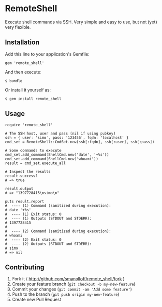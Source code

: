 # RemoteShell

Execute shell commands via SSH.
Very simple and easy to use, but not (yet) very flexible.

## Installation

Add this line to your application's Gemfile:

    gem 'remote_shell'

And then execute:

    $ bundle

Or install it yourself as:

    $ gem install remote_shell

## Usage

    require 'remote_shell'

    # The SSH host, user and pass (nil if using pubkey)
    ssh = { user: 'simo', pass: '123456', fqdn: 'localhost' }
    cmd_set = RemoteShell::CmdSet.new(ssh[:fqdn], ssh[:user], ssh[:pass])

    # Some commands to execute
    cmd_set.add_command(ShellCmd.new('date', '+%s'))
    cmd_set.add_command(ShellCmd.new('whoami'))
    result = cmd_set.execute_all

    # Inspect the results
    result.success?
    # => true

    result.output
    # => "1397728415\nsimo\n"

    puts result.report
    #  ---- (1) Command (sanitized during execution):
    # date '+%s'
    #  ---- (1) Exit status: 0
    #  ---- (1) Outputs (STDOUT and STDERR):
    # 1397728415
    #
    #  ---- (2) Command (sanitized during execution):
    # whoami
    #  ---- (2) Exit status: 0
    #  ---- (2) Outputs (STDOUT and STDERR):
    # simo
    # => nil

## Contributing

1. Fork it ( http://github.com/smanolloff/remote_shell/fork )
2. Create your feature branch (`git checkout -b my-new-feature`)
3. Commit your changes (`git commit -am 'Add some feature'`)
4. Push to the branch (`git push origin my-new-feature`)
5. Create new Pull Request
